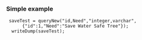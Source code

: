 ### Simple example

```luceescript+trycf
 saveTest = queryNew("id,Need","integer,varchar",
      {"id":1,"Need":"Save Water Safe Tree"});
  writeDump(saveTest);
```